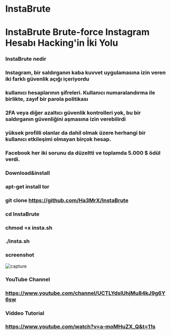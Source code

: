 #  InstaBrute 
#  InstaBrute Brute-force Instagram Hesabı Hacking'in İki Yolu 

###  InstaBrute nedir 

###  Instagram, bir saldırganın kaba kuvvet uygulamasına izin veren iki farklı güvenlik açığı içeriyordu 
###  kullanıcı hesaplarının şifreleri. Kullanıcı numaralandırma ile birlikte, zayıf bir parola politikası 
###  2FA veya diğer azaltıcı güvenlik kontrolleri yok, bu bir saldırganın güvenliğini aşmasına izin verebilirdi 
###  yüksek profilli olanlar da dahil olmak üzere herhangi bir kullanıcı etkileşimi olmayan birçok hesap. 
###  Facebook her iki sorunu da düzeltti ve toplamda 5.000 $ ödül verdi. 


### Download&install

### apt-get install tor

### git clone https://github.com/Ha3MrX/InstaBrute

### cd InstaBrute

### chmod +x insta.sh

### ./insta.sh

### screenshot

![capture](https://user-images.githubusercontent.com/33704360/39670422-5738279c-510d-11e8-9f6d-a8e24114a510.PNG)

### YouTube Channel

### https://www.youtube.com/channel/UCTLYdslUhjMu84kJ9g6Y6sw

### Viddeo Tutorial

### https://www.youtube.com/watch?v=a-moMHuZX_Q&t=11s